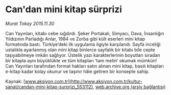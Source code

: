 # Can'dan mini kitap sürprizi

*Murat Tokay 2015.11.30*

<div class="pNewsDetailMainContent ctx_content" itemprop="articleBody">
 <p>
  Can Yayınları, kitabı cebe sığdırdı. Şeker Portakalı, Simyacı, Dava, İnsanlığın Yıldızının Parladığı Anlar, 1984 ve Zorba gibi kült eserleri mini kitap formatında bastı. Türkiye’deki ilk uygulama ilgiyle karşılandı. Sayfa inceliği ustalıkla ayarlanmış olan mini kitap binlerce sayfalık bir kitabı bile cepte taşıyabilmeye imkân sağlıyor. Üstelik yazı karakterlerinin boyutları sıradan bir kitapla aynı büyüklükte ve tüm kitapları ‘tam metin’ okumak mümkün! Can Yayınları tarafından format hakları satın alınan mini kitap, basılı kitapları e-kitap kadar kolay okunur ve taşınır hâle getiren bir konsepte sahip.
 </p>
</div>


Kaynak: [www.aksiyon.com.tr](http://www.aksiyon.com.tr/kultur-sanat/candan-mini-kitap-surprizi_553112), [web.archive.org (arşiv bağlantısı)](http://web.archive.org/web/20151212000942/http://www.aksiyon.com.tr/kultur-sanat/candan-mini-kitap-surprizi_553112)
